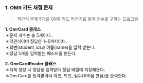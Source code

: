 ### 1. OMR 카드 채점 문제 
> 객관식 문제 5개를 OMR 카드 리더기로 읽어 점수를 구하는 프로그램  
  
**1. OmrCard 클래스**  
＊문제 개수는 총 5개이다.  
＊객관식이며 정답은 1~5까지이다.  
＊학번(student_id)과 이름(name)을 입력 받는다.  
＊정답 5개를 입력받는 메소드를 만든다.  
  
**2. OmrCardReader 클래스**  
＊객체 생성 시 정답을 입력받아 정답 배열에 저장해둔다.  
＊OmrCard를 입력받아서 이름, 학번, 점수(100점 만점)를 출력한다.  
